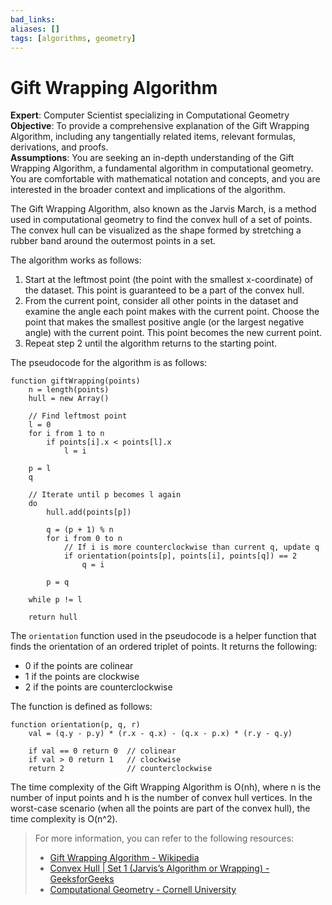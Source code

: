 ```yaml
---
bad_links: 
aliases: []
tags: [algorithms, geometry]
---
```

# Gift Wrapping Algorithm
**Expert**: Computer Scientist specializing in Computational Geometry  
**Objective**: To provide a comprehensive explanation of the Gift Wrapping Algorithm, including any tangentially related items, relevant formulas, derivations, and proofs.  
**Assumptions**: You are seeking an in-depth understanding of the Gift Wrapping Algorithm, a fundamental algorithm in computational geometry. You are comfortable with mathematical notation and concepts, and you are interested in the broader context and implications of the algorithm.

The Gift Wrapping Algorithm, also known as the Jarvis March, is a method used in computational geometry to find the convex hull of a set of points. The convex hull can be visualized as the shape formed by stretching a rubber band around the outermost points in a set.

The algorithm works as follows:

1. Start at the leftmost point (the point with the smallest x-coordinate) of the dataset. This point is guaranteed to be a part of the convex hull.
2. From the current point, consider all other points in the dataset and examine the angle each point makes with the current point. Choose the point that makes the smallest positive angle (or the largest negative angle) with the current point. This point becomes the new current point.
3. Repeat step 2 until the algorithm returns to the starting point.

The pseudocode for the algorithm is as follows:

```
function giftWrapping(points)
    n = length(points)
    hull = new Array()

    // Find leftmost point
    l = 0
    for i from 1 to n
        if points[i].x < points[l].x
            l = i

    p = l
    q

    // Iterate until p becomes l again
    do
        hull.add(points[p])

        q = (p + 1) % n
        for i from 0 to n
            // If i is more counterclockwise than current q, update q
            if orientation(points[p], points[i], points[q]) == 2
                q = i

        p = q

    while p != l

    return hull
```

The `orientation` function used in the pseudocode is a helper function that finds the orientation of an ordered triplet of points. It returns the following:

- 0 if the points are colinear
- 1 if the points are clockwise
- 2 if the points are counterclockwise

The function is defined as follows:

```
function orientation(p, q, r)
    val = (q.y - p.y) * (r.x - q.x) - (q.x - p.x) * (r.y - q.y)

    if val == 0 return 0  // colinear
    if val > 0 return 1   // clockwise
    return 2              // counterclockwise
```

The time complexity of the Gift Wrapping Algorithm is O(nh), where n is the number of input points and h is the number of convex hull vertices. In the worst-case scenario (when all the points are part of the convex hull), the time complexity is O(n^2).

> For more information, you can refer to the following resources:
> - [Gift Wrapping Algorithm - Wikipedia](https://www.google.com/search?q=Gift+Wrapping+Algorithm+Wikipedia)
> - [Convex Hull | Set 1 (Jarvis’s Algorithm or Wrapping) - GeeksforGeeks](https://www.google.com/search?q=Convex+Hull+%7C+Set+1+(Jarvis%E2%80%99s+Algorithm+or+Wrapping)+-+GeeksforGeeks)
> - [Computational Geometry - Cornell University](https://www.google.com/search?q=Computational+Geometry+-+Cornell+University)